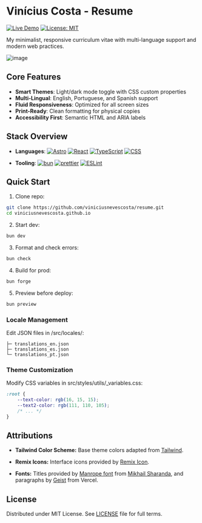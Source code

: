 # Vinícius Costa - Resume

[![Live Demo](https://img.shields.io/badge/%F0%9F%9A%80-Live%20Demo-2EA44F)](https://resume.viniciusnevescosta.com)
[![License: MIT](https://img.shields.io/badge/License-MIT-yellow.svg)](LICENSE)

My minimalist, responsive curriculum vitae with multi-language support and modern web practices.

![image](https://github.com/user-attachments/assets/e9ab59ec-ffce-46cd-ae48-9e583e553247)

## Core Features

- **Smart Themes**: Light/dark mode toggle with CSS custom properties
- **Multi-Lingual**: English, Portuguese, and Spanish support
- **Fluid Responsiveness**: Optimized for all screen sizes
- **Print-Ready**: Clean formatting for physical copies
- **Accessibility First**: Semantic HTML and ARIA labels

## Stack Overview

- **Languages**:
  [![Astro](https://img.shields.io/badge/Astro-BC52EE?logo=astro&logoColor=fff)](#)
  [![React](https://img.shields.io/badge/React-%2320232a.svg?logo=react&logoColor=%2361DAFB)](#)
  [![TypeScript](https://img.shields.io/badge/TypeScript-3178C6?logo=typescript&logoColor=fff)](#)
  [![CSS](https://img.shields.io/badge/CSS-1572B6?logo=css3&logoColor=fff)](#)

- **Tooling**:
  [![bun](https://img.shields.io/badge/bun-000?logo=bun&logoColor=fff)](#)
  [![prettier](https://img.shields.io/badge/Prettier-ff69b4?logo=prettier&logoColor=fff)](#)
  [![ESLint](https://img.shields.io/badge/ESLint-4B3263?logo=eslint&logoColor=white)](#)

## Quick Start

1. Clone repo:

```bash
git clone https://github.com/viniciusnevescosta/resume.git
cd viniciusnevescosta.github.io
```

2. Start dev:

```bash
bun dev
```

3. Format and check errors:

```bash
bun check
```

4. Build for prod:

```bash
bun forge
```

5. Preview before deploy:

```bash
bun preview
```

### Locale Management

Edit JSON files in /src/locales/:

```
├─ translations_en.json
├─ translations_es.json
└─ translations_pt.json
```

### Theme Customization

Modify CSS variables in src/styles/utils/_variables.css:

```css
:root {
    --text-color: rgb(16, 15, 15);
    --text2-color: rgb(111, 110, 105);
    /* ... */
}
```

## Attributions

- **Tailwind Color Scheme:**
  Base theme colors adapted from [Tailwind](https://tailwindcss.com/docs/colors).

- **Remix Icons:**
  Interface icons provided by [Remix Icon](https://remixicon.com/).
  
- **Fonts:**
  Titles provided by [Manrope font](https://fonts.google.com/specimen/Manrope) from [Mikhail Sharanda](https://www.shimmer.cloud/), and paragraphs by [Geist](https://vercel.com/font) from Vercel.

## License

Distributed under MIT License.
See [LICENSE](LICENSE) file for full terms.
